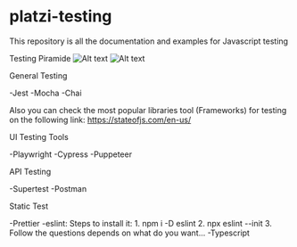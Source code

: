 # platzi-testing
This repository is all the documentation and examples for Javascript testing


Testing Piramide
![Alt text](https://file%2B.vscode-resource.vscode-cdn.net/Users/ff_400jose/Desktop/Screenshot%202023-04-20%20at%2012.09.58%20AM.png?version%3D1681971033483)
![Alt text](https://file%2B.vscode-resource.vscode-cdn.net/Users/ff_400jose/Desktop/Screenshot%202023-04-20%20at%2012.09.50%20AM.png?version%3D1681971050473)



General Testing

-Jest
-Mocha
-Chai

Also you can check the most popular libraries tool (Frameworks) for testing on the following link: https://stateofjs.com/en-us/

UI Testing Tools

-Playwright
-Cypress
-Puppeteer

API Testing

-Supertest
-Postman

Static Test

-Prettier
-eslint:
  Steps to install it:
    1. npm i -D eslint
    2. npx eslint --init
    3. Follow the questions depends on what do you want...
-Typescript


